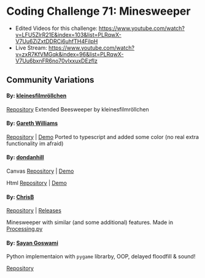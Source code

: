 # Coding Challenge 71: Minesweeper
* Edited Videos for this challenge: https://www.youtube.com/watch?v=LFU5ZlrR21E&index=103&list=PLRqwX-V7Uu6ZiZxtDDRCi6uhfTH4FilpH
* Live Stream: https://www.youtube.com/watch?v=zxR7KfVMGqk&index=96&list=PLRqwX-V7Uu6bxnFR6no70vlxxuxDEzflz

## Community Variations

#### By: [kleinesfilmröllchen](https://github.com/kleinesfilmroellchen)
[Repository](https://github.com/kleinesfilmroellchen/Beesweeper)
Extended Beesweeper by kleinesfilmröllchen

#### By: [Gareth Williams](https://github.com/gaweph)
[Repository](https://github.com/Gaweph/CodingTrain-RainbowCode-Challenges/tree/master/CC_71_minesweeper) | [Demo](https://gaweph.github.io/CodingTrain-RainbowCode-Challenges/CC_71_minesweeper/)
Ported to typescript and added some color (no real extra functionality im afraid)

#### By: [dondanhill](https://github.com/dondanhill)

Canvas [Repository](https://github.com/dondanhill/mine-buddy-html) | [Demo](https://dondanhill.github.io/mine-buddy-html/)

Html [Repository](https://github.com/dondanhill/mine-buddy-canvas) | [Demo](https://dondanhill.github.io/mine-buddy-canvas/)

#### By: [ChrisB](https://github.com/Parallax-Vector)

[Repository](https://github.com/Parallax-Vector/minesweeper) | [Releases](https://github.com/Parallax-Vector/minesweeper/releases)

Minesweeper with similar (and some additional) features. Made in [Processing.py](http://py.processing.org/)


#### By: [Sayan Goswami](https://github.com/sayan98)

Python implementaion with `pygame` librarby, OOP, delayed floodfill & sound! 

[Repository](https://github.com/Sayan98/minesweeper-py/)
